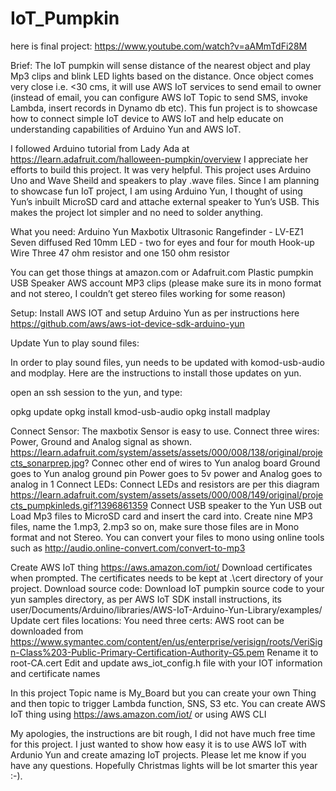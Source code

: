 # IoT_Pumpkin

here is final project:
https://www.youtube.com/watch?v=aAMmTdFi28M

Brief:
The IoT pumpkin will sense distance of the nearest object and play Mp3 clips and blink LED lights based on the distance. Once object comes very close i.e. <30 cms, it will use AWS IoT services to send email to owner (instead of email, you can configure AWS IoT Topic to send SMS, invoke Lambda, insert records in Dynamo db etc). 
This fun project is to showcase how to connect simple IoT device to AWS IoT and help educate on understanding capabilities of Arduino Yun and AWS IoT.  

I followed Arduino tutorial from Lady Ada at 
https://learn.adafruit.com/halloween-pumpkin/overview
I appreciate her efforts to build this project. It was very helpful.
This project uses Arduino Uno and Wave Sheild and speakers to play .wave files.  Since I am planning to showcase fun IoT project,  I am using Arduino Yun, I thought of using Yun’s inbuilt MicroSD card and attache external speaker to Yun’s USB. This makes the project lot simpler and no need to solder anything.

What you need:
Arduino Yun
Maxbotix Ultrasonic Rangefinder - LV-EZ1
Seven diffused Red 10mm LED - two for eyes and four for mouth
Hook-up Wire
Three 47 ohm resistor and one 150 ohm resistor

You can get those things at amazon.com or Adafruit.com
Plastic pumpkin
USB Speaker
AWS account
MP3 clips (please make sure its in mono format and not stereo, I couldn’t get stereo files working for some reason)

Setup:
Install AWS IOT and setup Arduino Yun as per instructions here 
https://github.com/aws/aws-iot-device-sdk-arduino-yun


Update Yun to play sound files:

In order to play sound files, yun needs to be updated with komod-usb-audio and modplay. Here are the instructions to install those updates on yun.

open an ssh session to the yun, and type:

opkg update
opkg install kmod-usb-audio
opkg install madplay


Connect Sensor:
The maxbotix Sensor is easy to use. Connect three wires: Power, Ground and Analog signal as shown.
https://learn.adafruit.com/system/assets/assets/000/008/138/original/projects_sonarprep.jpg?
Connec other end of wires to Yun analog board
Ground goes to Yun analog ground pin
Power goes to 5v power and 
Analog goes to analog in 1
Connect LEDs:
Connect LEDs and resistors are per this diagram 
https://learn.adafruit.com/system/assets/assets/000/008/149/original/projects_pumpkinleds.gif?1396861359
Connect USB speaker to the Yun USB out
Load Mp3 files to MicroSD card and insert the card into. Create nine MP3 files, name the 1.mp3, 2.mp3 so on, make sure those files are in Mono format and not Stereo. You can convert your files to mono using online tools such as http://audio.online-convert.com/convert-to-mp3

Create AWS IoT thing https://aws.amazon.com/iot/
Download certificates when prompted. The certificates needs to be kept at .\cert directory of your project.
Download source code:
Download IoT pumpkin source code to your yun samples directory, as per AWS IoT SDK install instructions, its user/Documents/Arduino/libraries/AWS-IoT-Arduino-Yun-Library/examples/<your directory>
Update cert files locations:
You need three certs: AWS root can be downloaded from https://www.symantec.com/content/en/us/enterprise/verisign/roots/VeriSign-Class%203-Public-Primary-Certification-Authority-G5.pem
Rename it to root-CA.cert
Edit and update aws_iot_config.h file with your IOT information and certificate names

In this project Topic name is My_Board but you can create your own Thing and then topic to trigger Lambda function, SNS, S3 etc.
You can create AWS IoT thing using https://aws.amazon.com/iot/ or using AWS CLI 

My apologies, the instructions are bit rough, I did not have much free time for this project. I just wanted to show how easy it is to use AWS IoT with Ardunio Yun and create amazing IoT projects.
Please let me know if you have any questions.
Hopefully Christmas lights will be lot smarter this year :-). 
